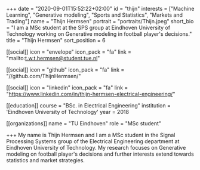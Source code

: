 +++ date = "2020-09-01T15:52:22+02:00" id = "thijn" interests = ["Machine Learning", "Generative modeling", "Sports and Statistics", "Markets and Trading"] name = "Thijn Hermsen" portrait = "portraits/Thijn.jpeg" short_bio = "I am a MSc student at the SPS group at Eindhoven University of Technology working on Generative modeling in football player's decisions." title = "Thijn Hermsen" sort_position = 6

[[social]] icon = "envelope" icon_pack = "fa" link = "mailto:t.w.t.hermsen@student.tue.nl"

[[social]] icon = "github" icon_pack = "fa" link = "//github.com/ThijnHermsen/"

[[social]] icon = "linkedin" icon_pack = "fa" link = "https://www.linkedin.com/in/thijn-hermsen-electrical-engineering/"

[[education]] course = "BSc. in Electrical Engineering" institution = 'Eindhoven University of Technology' year = 2018

[[organizations]] name = "TU Eindhoven" role = "MSc student"

+++ My name is Thijn Hermsen and I am a MSc student in the Signal Processing Systems group of the Electrical Engineering department at Eindhoven University of Technology. My research focuses on Generative modeling on football player's decisions and further interests extend towards statistics and market strategies.